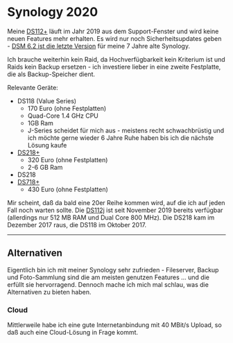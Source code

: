 # Synology 2020

Meine [DS112+](synology-ds112.md) läuft im Jahr 2019 aus dem Support-Fenster und wird keine neuen Features mehr erhalten. Es wird nur noch Sicherheitsupdates geben - [DSM 6.2 ist die letzte Version](https://www.ifun.de/synology-dsm-6-2-1-die-letzten-updates-fuer-zahlreiche-alt-modelle-126579/) für meine 7 Jahre alte Synology.

Ich brauche weiterhin kein Raid, da Hochverfügbarkeit kein Kriterium ist und Raids kein Backup ersetzen - ich investiere lieber in eine zweite Festplatte, die als Backup-Speicher dient.

Relevante Geräte:

* DS118 (Value Series)
  * 170 Euro (ohne Festplatten)
  * Quad-Core 1.4 GHz CPU
  * 1GB Ram
  * J-Series scheidet für mich aus - meistens recht schwachbrüstig und ich möchte gerne wieder 6 Jahre Ruhe haben bis ich die nächste Lösung kaufe
* [DS218+](https://www.synology.com/en-global/products/DS218+)
  * 320 Euro (ohne Festplatten)
  * 2-6 GB Ram
* DS218
* [DS718+](https://www.synology.com/en-global/products/DS718+)
  * 430 Euro (ohne Festplatten)

Mir scheint, daß da bald eine 20er Reihe kommen wird, auf die ich auf jeden Fall noch warten sollte. Die [DS112j](https://www.synology.com/en-global/products/DS120j) ist seit November 2019 bereits verfügbar (allerdings nur 512 MB RAM und Dual Core 800 MHz). Die DS218 kam im Dezember 2017 raus, die DS118 im Oktober 2017.

---

## Alternativen

Eigentlich bin ich mit meiner Synology sehr zufrieden - Fileserver, Backup und Foto-Sammlung sind die am meisten genutzen Features ... und die erfüllt sie hervorragend. Dennoch mache ich mich mal schlau, was die Alternativen zu bieten haben.

### Cloud

Mittlerweile habe ich eine gute Internetanbindung mit 40 MBit/s Upload, so daß auch eine Cloud-Lösung in Frage kommt.
